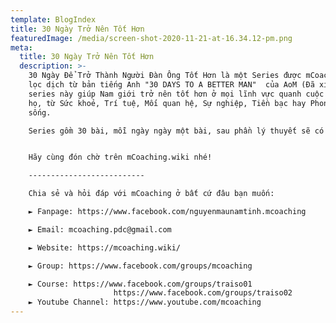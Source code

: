 ```yaml
---
template: BlogIndex
title: 30 Ngày Trở Nên Tốt Hơn
featuredImage: /media/screen-shot-2020-11-21-at-16.34.12-pm.png
meta:
  title: 30 Ngày Trở Nên Tốt Hơn
  description: >-
    30 Ngày Để Trở Thành Người Đàn Ông Tốt Hơn là một Series được mCoaching chọn
    lọc dịch từ bản tiếng Anh "30 DAYS TO A BETTER MAN"  của AoM (Đã xin phép),
    series này giúp Nam giới trở nên tốt hơn ở mọi lĩnh vực quanh cuộc sống của
    họ, từ Sức khoẻ, Trí tuệ, Mối quan hệ, Sự nghiệp, Tiền bạc hay Phong cách
    sống.

    Series gồm 30 bài, mỗi ngày ngày một bài, sau phần lý thuyết sẽ có bài tập cho bạn thực hành ngày những kiến thức đã được học, giúp cho ghi nhớ và áp dụng thực tiễn của kiến thức đó.


    Hãy cùng đón chờ trên mCoaching.wiki nhé!

    --------------------------

    Chia sẻ và hỏi đáp với mCoaching ở bất cứ đâu bạn muốn:

    ► Fanpage: https://www.facebook.com/nguyenmaunamtinh.mcoaching

    ► Email: mcoaching.pdc@gmail.com

    ► Website: https://mcoaching.wiki/

    ► Group: https://www.facebook.com/groups/mcoaching

    ► Course: https://www.facebook.com/groups/traiso01
                       https://www.facebook.com/groups/traiso02
    ► Youtube Channel: https://www.youtube.com/mcoaching
---
```

